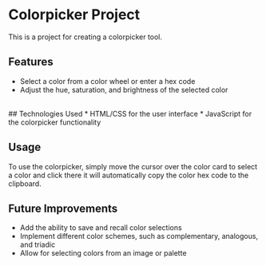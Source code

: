 # Colorpicker Project
This is a project for creating a colorpicker tool.

## Features
* Select a color from a color wheel or enter a hex code
* Adjust the hue, saturation, and brightness of the selected color
<br>
## Technologies Used
* HTML/CSS for the user interface
* JavaScript for the colorpicker functionality

## Usage
To use the colorpicker, simply move the cursor over the color card to select a color and click there it will automatically copy the color hex code to the clipboard.

## Future Improvements
* Add the ability to save and recall color selections
* Implement different color schemes, such as complementary, analogous, and triadic
* Allow for selecting colors from an image or palette
